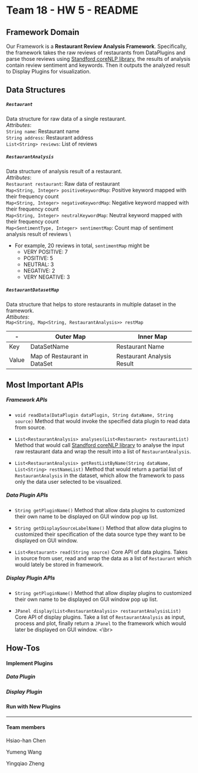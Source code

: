 Team 18 - HW 5 - README
============

## Framework Domain
Our Framework is a **Restaurant Review Analysis Framework**. 
Specifically, the framework takes the raw reviews of restaurants from DataPlugins and parse those reviews using <a href="https://stanfordnlp.github.io/CoreNLP/">Standford coreNLP library</a>, the results of analysis contain review sentiment and keywords. Then it outputs the analyzed result to Display Plugins for visualization.


## Data Structures

##### `Restaurant`
Data structure for raw data of a single restaurant. \
*Attributes*: \
`String name`: Restaurant name \
`String address`: Restaurant address \
`List<String> reviews`: List of reviews 

##### `RestaurantAnalysis`
Data structure of analysis result of a restaurant. \
*Attributes*: \
`Restaurant restaurant`: Raw data of restaurant \
`Map<String, Integer> positiveKeywordMap`: Positive keyword mapped with their frequency count \
`Map<String, Integer> negativeKeywordMap`: Negative keyword mapped with their frequency count \
`Map<String, Integer> neutralKeywordMap`: Neutral keyword mapped with their frequency count \
`Map<SentimentType, Integer> sentimentMap`: Count map of sentiment analysis result of reviews \
* For example, 20 reviews in total, `sentimentMap` might be 
	* VERY POSITIVE: 7
	* POSITIVE: 5
	* NEUTRAL: 3
	* NEGATIVE: 2
	* VERY NEGATIVE: 3

##### `RestaurantDatasetMap`
Data structure that helps to store restaurants in multiple dataset in the framework. \
*Attibutes*: \
`Map<String, Map<String, RestaurantAnalysis>> restMap`

|     -  | Outer Map | Inner Map |
|------------- | ------------- | -------- |
| Key   | DataSetName | Restaurant Name |
| Value  | Map of Restaurant in DataSet | Restaurant Analysis Result |

## Most Important APIs

##### Framework APIs

* `void readData(DataPlugin dataPlugin, String dataName, String source)`
	Method that would invoke the specified data plugin to read data from source.

* `List<RestaurantAnalysis> analyses(List<Restaurant> restaurantList)`
	Method that would call <a href="https://stanfordnlp.github.io/CoreNLP/">Standford coreNLP library</a> to analyse the input raw restaurant data and wrap the result into a list of `RestaurantAnalysis`.
* `List<RestaurantAnalysis> getRestListByName(String dataName, List<String> restNameList)`
	Method that would return a partial list of `RestaurantAnalysis` in the dataset, which allow the framework to pass only the data user selected to be visualized.


##### Data Plugin APIs
* `String getPluginName()`
	Method that allow data plugins to customized their own name to be displayed on GUI window pop up list.

* `String getDisplaySourceLabelName()`
	Method that allow data plugins to customized their specification of the data source type they want to be displayed on GUI window.

* `List<Restaurant> read(String source)`
	Core API of data plugins. Takes in source from user, read and wrap the data as a list of `Restaurant` which would lately be stored in framework.


##### Display Plugin APIs
* `String getPluginName()`
	Method that allow display plugins to customized their own name to be displayed on GUI window pop up list.

* `JPanel display(List<RestaurantAnalysis> restaurantAnalysisList)`
	Core API of display plugins. Take a list of `RestaurantAnalysis` as input, process and plot, finally return a `JPanel` to the framework which would later be displayed on GUI window.
<\br>

## How-Tos

#### Implement Plugins

##### Data Plugin

##### Display Plugin

#### Run with New Plugins

---

#### Team members

Hsiao-han Chen

Yumeng Wang

Yingqiao Zheng

